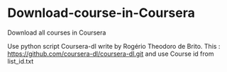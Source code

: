 # Download-course-in-Coursera
Download all courses in Coursera

Use python script Coursera-dl write by  Rogério Theodoro de Brito.
This :  https://github.com/coursera-dl/coursera-dl.git
and use Course id from list_id.txt
